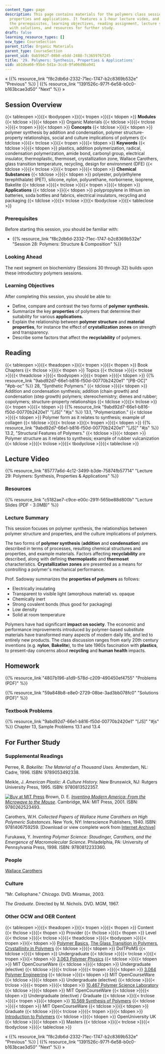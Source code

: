 ```yaml
---
content_type: page
description: This page contains materials for the polymers class session on synthesis,
  properties and applications. It features a 1-hour lecture video, and also presents
  the prerequisites, learning objectives, reading assignment, lecture slides, homework
  with solutions, and resources for further study.
draft: false
learning_resource_types: []
ocw_type: CourseSection
parent_title: Organic Materials
parent_type: CourseSection
parent_uid: 0ab5962f-08b0-e5dd-2488-7c3659767245
title: '29. Polymers: Synthesis, Properties & Applications'
uid: ab1dea66-95b4-5d1a-3cc8-9fa06d9ba941
---
```

« {{% resource_link "f8c2db6d-2332-71ec-1747-b2c8369b532e" "Previous" %}} | {{% resource_link "1391526c-977f-6e58-b0c0-b163bcae3d50" "Next" %}} »

## Session Overview

{{< tableopen >}}{{< tbodyopen >}}{{< tropen >}}{{< tdopen >}}
**Modules**
{{< tdclose >}}{{< tdopen >}}
Organic Materials
{{< tdclose >}}{{< trclose >}}{{< tropen >}}{{< tdopen >}}
**Concepts**
{{< tdclose >}}{{< tdopen >}}
polymer synthesis by addition and condensation, polymer structure-property relationships, social and culture implications of polymers
{{< tdclose >}}{{< trclose >}}{{< tropen >}}{{< tdopen >}}
**Keywords**
{{< tdclose >}}{{< tdopen >}}
plastics, addition polymerization, radical, condensation polymerization, amide bond, carbonyl group, electrical insulator, thermoplastic, thermoset, crystallization zone, Wallace Carothers, glass transition temperature, recycling, design for environment (DFE)
{{< tdclose >}}{{< trclose >}}{{< tropen >}}{{< tdopen >}}
**Chemical Substances**
{{< tdclose >}}{{< tdopen >}}
polyester, poly(ethylene terephthalate) (PET), silicone, nylon, polyurethane, norbornene, isoprene, Bakelite
{{< tdclose >}}{{< trclose >}}{{< tropen >}}{{< tdopen >}}
**Applications**
{{< tdclose >}}{{< tdopen >}}
polypropylene in lithium ion batteries, soda bottles and fabrics, electrical insulators, recycling and packaging
{{< tdclose >}}{{< trclose >}}{{< tbodyclose >}}{{< tableclose >}}

### Prerequisites

Before starting this session, you should be familiar with:

- {{% resource_link "f8c2db6d-2332-71ec-1747-b2c8369b532e" "Session 28: Polymers: Structure & Composition" %}}

### Looking Ahead

The next segment on biochemistry (Sessions 30 through 32) builds upon these introductory polymers sessions.

### Learning Objectives

After completing this session, you should be able to:

- Define, compare and contrast the two forms of **polymer synthesis.**
- Summarize the key **properties** of polymers that determine their suitability for various **applications.**
- Explain the relationship between **polymer structure** and **material properties**, for instance the effect of **crystallization zones** on strength and transparency.
- Describe some factors that affect the **recyclability** of polymers.

## Reading

{{< tableopen >}}{{< theadopen >}}{{< tropen >}}{{< thopen >}}
Book Chapters
{{< thclose >}}{{< thopen >}}
Topics
{{< thclose >}}{{< trclose >}}{{< theadclose >}}{{< tbodyopen >}}{{< tropen >}}{{< tdopen >}}
{{% resource_link "9abd92d7-66e1-b816-f50d-00770b2420e1" "\[PB-OC\]" "#pb-oc" %}} 28, "Synthetic Polymers."
{{< tdclose >}}{{< tdopen >}}
Addition and condensation synthesis; addition (chain growth) and condensation (step growth) polymers; stereochemistry; dienes and rubber; copolymers; structure-property relationships
{{< tdclose >}}{{< trclose >}}{{< tropen >}}{{< tdopen >}}
{{% resource_link "9abd92d7-66e1-b816-f50d-00770b2420e1" "\[JS\]" "#js" %}} 13.1, "Polymerization."
{{< tdclose >}}{{< tdopen >}}
Polymer form as it relates to synthesis; example of collagen
{{< tdclose >}}{{< trclose >}}{{< tropen >}}{{< tdopen >}}
{{% resource_link "9abd92d7-66e1-b816-f50d-00770b2420e1" "\[JS\]" "#js" %}} 13.2, "Structural Features of Polymers."
{{< tdclose >}}{{< tdopen >}}
Polymer structure as it relates to synthesis; example of rubber vulcanization
{{< tdclose >}}{{< trclose >}}{{< tbodyclose >}}{{< tableclose >}}

## Lecture Video

{{% resource_link "85777a6d-4c12-3499-b3de-75874fb57714" "Lecture 29: Polymers: Synthesis, Properties & Applications" %}}

### Resources

{{% resource_link "c5182ae7-c9ce-e00c-291f-565be88d800b" "Lecture Slides (PDF - 3.0MB)" %}}

### Lecture Summary

This session focuses on polymer synthesis, the relationships between polymer structure and properties, and the culture implications of polymers.

The two forms of **polymer synthesis** (**addition** and **condensation**) are described in terms of processes, resulting chemical structures and properties, and example materials. Factors affecting **recyclability** are described, along with defining **thermoplastic** and **thermoset** characteristics. **Crystallization zones** are presented as a means for controlling a polymer's mechanical performance.

Prof. Sadoway summarizes the **properties of polymers** as follows:

- Electrically insulating
- Transparent to visible light (amorphous material) vs. opaque
- Chemically inert
- Strong covalent bonds (thus good for packaging)
- Low density
- Solid at room temperature

Polymers have had significant **impact on society**. The economic and performance improvements introduced by polymer-based substitute materials have transformed many aspects of modern daily life, and led to entirely new products. The class discussion ranges from early 20th century inventions (e.g. **nylon**, **Bakelite**), to the late 1960s fascination with **plastics**, to present-day concerns about **recycling** and **human health** impacts.

## Homework

{{% resource_link "4807b196-a1d9-578d-c209-490450ef4755" "Problems (PDF)" %}}

{{% resource_link "59a848b8-e8e0-2729-08be-3ad3bb078fc0" "Solutions (PDF)" %}}

### Textbook Problems

{{% resource_link "9abd92d7-66e1-b816-f50d-00770b2420e1" "\[JS\]" "#js" %}} Chapter 13, Sample Problems 13.1 and 13.4

## For Further Study

### Supplemental Readings

Perree, R. *Bakelite: The Material of a Thousand Uses.* Amsterdam, NL: Cadre, 1996. ISBN: 9789053492338.

Meikle, J. *American Plastic: A Culture History.* New Brunswick, NJ: Rutgers University Press, 1995. ISBN: 9780813522357.

[![Buy at MIT Press](/images/mp_logo.gif)](https://mitpress.mit.edu/9780262523493) Brown, D. E. [*Inventing Modern America: From the Microwave to the Mouse*](https://mitpress.mit.edu/9780262523493). Cambridge, MA: MIT Press, 2001. ISBN: 9780262523493. 

Carothers, W.H. *Collected Papers of Wallace Hume Carothers on High Polymeric Substances*. New York, NY: Interscience Publishers, 1940. ISBN: 9781406759259. \[Download or view complete work from [Internet Archive](http://www.archive.org/details/collectedpaperso031072mbp)\]

Furukawa, Y. *Inventing Polymer Science: Staudinger, Carothers, and the Emergence of Macromolecular Science*. Philadelphia, PA: University of Pennsylvania Press, 1998. ISBN: 9780812233360.

### People

[Wallace Carothers](http://en.wikipedia.org/wiki/Wallace_Carothers)

### Culture

"Mr. Cellophane." *Chicago*. DVD. Miramax, 2003.

*The Graduate*. Directed by M. Nichols. DVD. MGM, 1967.

### Other OCW and OER Content

{{< tableopen >}}{{< theadopen >}}{{< tropen >}}{{< thopen >}}
Content
{{< thclose >}}{{< thopen >}}
Provider
{{< thclose >}}{{< thopen >}}
Level
{{< thclose >}}{{< trclose >}}{{< theadclose >}}{{< tbodyopen >}}{{< tropen >}}{{< tdopen >}}
[Polymer Basics](http://www.doitpoms.ac.uk/tlplib/polymerbasics/index.php), [The Glass Transition in Polymers](http://www.doitpoms.ac.uk/tlplib/glass-transition/index.php), [Crystallinity in Polymers](http://www.doitpoms.ac.uk/tlplib/polymers/index.php)
{{< tdclose >}}{{< tdopen >}}
DoITPoMS
{{< tdclose >}}{{< tdopen >}}
Undergraduate
{{< tdclose >}}{{< trclose >}}{{< tropen >}}{{< tdopen >}}
[3.063 Polymer Physics](/courses/3-063-polymer-physics-spring-2007)
{{< tdclose >}}{{< tdopen >}}
MIT OpenCourseWare
{{< tdclose >}}{{< tdopen >}}
Undergraduate (elective)
{{< tdclose >}}{{< trclose >}}{{< tropen >}}{{< tdopen >}}
[3.064 Polymer Engineering](/courses/3-064-polymer-engineering-fall-2003)
{{< tdclose >}}{{< tdopen >}}
MIT OpenCourseWare
{{< tdclose >}}{{< tdopen >}}
Undergraduate (elective)
{{< tdclose >}}{{< trclose >}}{{< tropen >}}{{< tdopen >}}
[10.467 Polymer Science Laboratory](/courses/10-467-polymer-science-laboratory-fall-2005)
{{< tdclose >}}{{< tdopen >}}
MIT OpenCourseWare
{{< tdclose >}}{{< tdopen >}}
Undergraduate (elective) / Graduate
{{< tdclose >}}{{< trclose >}}{{< tropen >}}{{< tdopen >}}
[10.569 Synthesis of Polymers](/courses/10-569-synthesis-of-polymers-fall-2006)
{{< tdclose >}}{{< tdopen >}}
MIT OpenCourseWare
{{< tdclose >}}{{< tdopen >}}
Graduate
{{< tdclose >}}{{< trclose >}}{{< tropen >}}{{< tdopen >}}
[Introduction to Polymers](http://openlearn.open.ac.uk/mod/oucontent/view.php?id=397829)
{{< tdclose >}}{{< tdopen >}}
OpenUniversity UK
{{< tdclose >}}{{< tdopen >}}
Masters
{{< tdclose >}}{{< trclose >}}{{< tbodyclose >}}{{< tableclose >}}

« {{% resource_link "f8c2db6d-2332-71ec-1747-b2c8369b532e" "Previous" %}} | {{% resource_link "1391526c-977f-6e58-b0c0-b163bcae3d50" "Next" %}} »